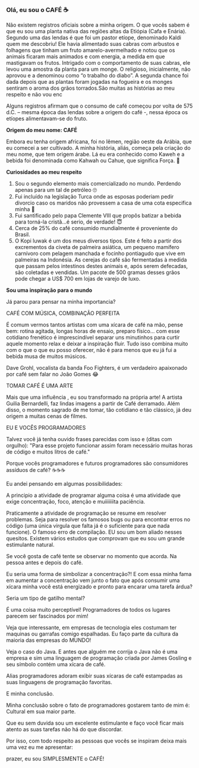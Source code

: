 ### Olá, eu sou o CAFÉ ☕



Não existem registros oficiais sobre a minha origem. O que vocês sabem é que eu sou uma planta nativa das regiões altas da Etiópia (Cafa e Enária).
Segundo uma das lendas é  que foi um pastor etíope, denominado Kaldi quem me descobriu! Ele havia alimentado suas cabras com arbustos e folhagens que tinham um fruto amarelo-avermelhado e notou que os animais ficaram mais animados e com energia, a medida em que mastigavam os frutos. Intrigado com o comportamento de suas cabras, ele levou uma amostra da planta para um monge. O religioso, inicialmente, não aprovou e a denominou como “o trabalho do diabo”. A segunda chance foi dada depois que as plantas foram jogadas na fogueira e os monges sentiram o aroma dos grãos torrados.São muitas as histórias ao meu respeito e não vou enc

Alguns registros afirmam que o consumo de café começou por volta de 575 d.C. – mesma época das lendas sobre a origem do café -, nessa época os etíopes alimentavam-se do fruto.

**Origem do meu nome: CAFÉ**

Embora eu tenha origem africana, foi no Iêmen,  região oeste da Arábia, que eu comecei a ser cultivado. A minha história, aliás, começa pela criação do meu nome, que tem origem árabe. Lá eu era conhecido como Kaweh e a bebida foi denominada como Kahwah ou Cahue, que significa Força. 💪

**Curiosidades ao meu respeito**

1.  Sou o segundo elemento mais comercializado no mundo. Perdendo apenas para um tal de petróleo  🙄
2.  Fui incluído na legislação Turca onde as esposas poderiam pedir divorcio caso os maridos não provessem a casa de uma cota especifica minha 🤭
3.  Fui santificado pelo papa Clemente VIII que propôs batizar a bebida para torná-la cristã…é serio, de verdade! 😇
4. Cerca de 25% do café consumido mundialmente é proveniente do Brasil.
5. O Kopi luwak é um dos meus diversos tipos. Este é feito a partir dos excrementos da civeta de palmeira asiática, um pequeno mamífero carnívoro com pelagem manchada e focinho pontiagudo que vive em palmeiras na Indonésia. As cerejas do café são fermentadas à medida que passam pelos intestinos destes animais e, após serem defecadas, são coletadas e vendidas. Um pacote de 500 gramas desses grãos pode chegar a US$ 700 em lojas de varejo de luxo.

**Sou uma inspiração para o mundo**

Já parou para pensar na minha importancia? 

CAFÉ COM MÚSICA, COMBINAÇÃO PERFEITA
 
É comum vermos tantos artistas com uma xícara de café na mão, pense bem: rotina agitada, longas horas de ensaio, preparo físico… com esse cotidiano frenético é imprescindível separar uns minutinhos para curtir aquele momento relax e deixar a inspiração fluir. Tudo isso combina muito com o que o que eu posso oferecer, não é para menos que eu já fui a bebida musa de muitos músicos.

Dave Grohl, vocalista da banda Foo Fighters, é um verdadeiro apaixonado por café sem falar no João Gomes 😂

TOMAR CAFÉ É UMA ARTE

Mais que uma influência , eu sou transformado na própria arte! A artista Guilia Bernardelli, faz lindas imagens a partir de Café derramado. Além disso, o momento sagrado de me tomar, tão cotidiano e tão clássico, já deu origem a muitas cenas de filmes.

EU E VOCÊS PROGRAMADORES

Talvez você já tenha ouvido frases parecidas com isso e (ditas com orgulho):
"Para esse projeto funcionar assim foram necessário muitas horas de código e muitos litros de café."

Porque vocês programadores e futuros programadores são consumidores assíduos de café? ☕☕☕

Eu andei pensando em algumas possibilidades: 

A principio a atividade de programar alguma coisa é uma atividade que exige concentração, foco, atenção e muiiiiiiita paciência. 

Praticamente a atividade de programação se resume em resolver problemas. Seja para resolver os famosos bugs ou para encontrar erros no código (uma única virgula que falta já é o suficiente para que nada funcione). O famoso erro de compilação. EU sou um bom aliado nesses quesitos. Existem vários estudos que comprovam que eu sou um grande estimulante natural.

Se você gosta de café tente se observar no momento que acorda. Na pessoa antes e depois do café.

Eu seria uma forma de simbolizar a concentração?! E com essa minha fama em aumentar a concentração vem junto o fato que após consumir uma xícara minha você está energizado e pronto para encarar uma tarefa árdua?

Seria um tipo de gatilho mental?

É uma coisa muito perceptível! Programadores de todos os lugares parecem ser fascinados por mim!

Veja que interessante, em empresas de tecnologia eles costumam ter maquinas ou garrafas comigo espalhadas.
Eu faço parte da cultura da maioria das empresas do MUNDO!

Veja o caso do Java. E antes que alguém me corrija o Java não é uma empresa e sim uma linguagem de programação criada por James Gosling e seu símbolo contém uma xícara de café.

Alias programadores adoram exibir suas xícaras de café estampadas as suas linguagens de programação favoritas.

E minha conclusão.

Minha conclusão sobre o fato de programadores gostarem tanto de mim é: Cultural em sua maior parte.

Que eu sem duvida sou um excelente estimulante e faço você ficar mais atento as suas tarefas não há do que discordar.

Por isso, com todo respeito as pessoas que vocês se inspiram  deixa mais uma vez eu me apresentar:

prazer, eu sou SIMPLESMENTE o CAFÉ!





